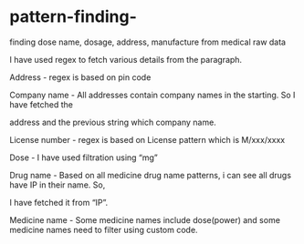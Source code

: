 # pattern-finding-

finding dose name, dosage, address, manufacture from medical raw data

I have used regex to fetch various details from the paragraph.

Address - regex is based on pin code

Company name - All addresses contain company names in the starting. So I have fetched the

address and the previous string which company name.

License number - regex is based on License pattern which is M/xxx/xxxx

Dose - I have used filtration using “mg”

Drug name - Based on all medicine drug name patterns, i can see all drugs have IP in their name. So,

I have fetched it from “IP”.

Medicine name - Some medicine names include dose(power) and some medicine names need to
filter using custom code.
